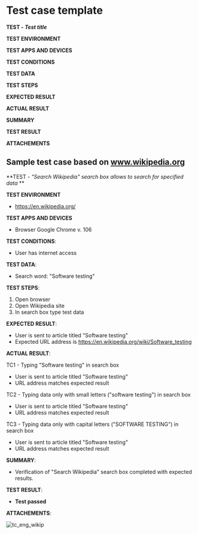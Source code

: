 # Test case template 
**TEST - _Test title_**

**TEST ENVIRONMENT**

**TEST APPS AND DEVICES**

**TEST CONDITIONS**

**TEST DATA**

**TEST STEPS**

**EXPECTED RESULT**

**ACTUAL RESULT**

**SUMMARY**

**TEST RESULT**

**ATTACHEMENTS**


## Sample test case based on www.wikipedia.org

**TEST - *"Search Wikipedia" search box allows to search for specified data* **

**TEST ENVIRONMENT**
  - https://en.wikipedia.org/

**TEST APPS AND DEVICES**
  - Browser Google Chrome v. 106

**TEST CONDITIONS**:
  - User has internet access

**TEST DATA**:
  - Search word: "Software testing"

**TEST STEPS**:
  1. Open browser
  2. Open Wikipedia site
  3. In search box type test data

**EXPECTED RESULT**:
  - User is sent to article titled "Software testing"
  - Expected URL address is https://en.wikipedia.org/wiki/Software_testing

**ACTUAL RESULT**:

TC1 - Typing "Software testing" in search box
  - User is sent to article titled "Software testing"
  - URL address matches expected result

TC2 - Typing data only with small letters ("software testing") in search box
  - User is sent to article titled "Software testing"
  - URL address matches expected result

TC3 - Typing data only with capital letters ("SOFTWARE TESTING") in search box
  - User is sent to article titled "Software testing"
  - URL address matches expected result

**SUMMARY**:
  - Verification of "Search Wikipedia" search box completed with expected results.
  
**TEST RESULT**:
  - **Test passed**

**ATTACHEMENTS**:

![tc_eng_wikip](https://user-images.githubusercontent.com/72787034/193470159-ee2eed1a-64e7-45b0-bc76-2593f7ff0961.PNG)

